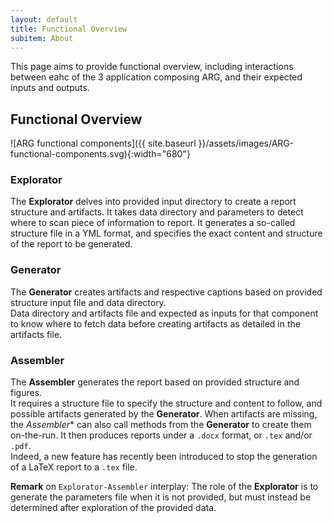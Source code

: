 ```yaml
---
layout: default
title: Functional Overview
subitem: About
---
```


This page aims to provide functional overview, including interactions between eahc of the 3 application composing ARG, and their expected inputs and outputs.  

## Functional Overview
![ARG functional components]({{ site.baseurl }}/assets/images/ARG-functional-components.svg){:width="680"}

### Explorator

The **Explorator** delves into provided input directory to create a report structure and artifacts. 
It takes data directory and parameters to detect where to scan piece of information to report. It generates a so-called structure file in a YML format, and specifies the exact content and structure of the report to be generated. 

### Generator

The **Generator** creates artifacts and respective captions based on provided structure input file and data directory.  
Data directory and artifacts file and expected as inputs for that component to know where to fetch data before creating artifacts as detailed in the artifacts file. 

### Assembler

The **Assembler** generates the report based on provided structure and figures.  
It requires a structure file to specify the structure and content to follow, and possible artifacts generated by the **Generator**. When artifacts are missing, the *Assembler** can also call methods from the **Generator** to create them on-the-run.  It then produces reports under a `.docx` format, or `.tex` and/or `.pdf`.  
Indeed, a new feature has recently been introduced to stop the generation of a LaTeX report to a `.tex` file. 


**Remark** on `Explorator-Assembler` interplay: The role of the **Explorator** is to generate the parameters file when it is not provided, but must instead be determined after exploration of the provided data. 
